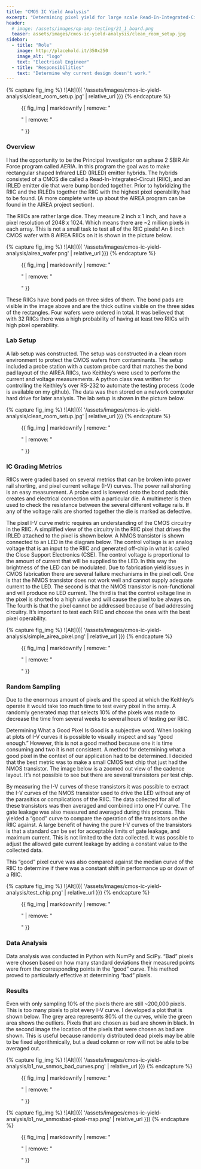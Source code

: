 ```yaml
---
title: "CMOS IC Yield Analysis"
excerpt: "Determining pixel yield for large scale Read-In-Integrated-Circuits."
header:
  # image: /assets/images/op-amp-testing/21_1_board.png
  teaser: assets/images/cmos-ic-yield-analysis/clean_room_setup.jpg
sidebar:
  - title: "Role"
    image: http://placehold.it/350x250
    image_alt: "logo"
    text: "Electrical Engineer"
  - title: "Responsibilities"
    text: "Determine why current design doesn't work."
---
```


{% capture fig_img %}
![Alt]({{ '/assets/images/cmos-ic-yield-analysis/clean_room_setup.jpg' | relative_url }})
{% endcapture %}

<figure>
  {{ fig_img | markdownify | remove: "<p>" | remove: "</p>" }}
  <figcaption></figcaption>
</figure>

### Overview ###

I had the opportunity to be the Principal Investigator on a phase 2 SBIR Air Force program called AERIA. In this program the goal was to make rectangular shaped Infrared LED (IRLED) emitter hybrids. The hybrids consisted of a CMOS die called a Read-In-Integrated-Circuit (RIIC), and an IRLED emitter die that were bump bonded together. Prior to hybridizing the RIIC and the IRLEDs together the RIIC with the highest pixel operability had to be found. (A more complete write up about the AIREA program can be found in the AIREA project section).

The RIICs are rather large dice. They measure 2 inch x 1 inch, and have a pixel resolution of 2048 x 1024. Which means there are ~2 million pixels in each array. This is not a small task to test all of the RIIC pixels! An 8 inch CMOS wafer with 8 AIREA RIICs on it is shown in the picture below.

{% capture fig_img %}
![Alt]({{ '/assets/images/cmos-ic-yield-analysis/airea_wafer.png' | relative_url }})
{% endcapture %}

<figure>
  {{ fig_img | markdownify | remove: "<p>" | remove: "</p>" }}
  <figcaption></figcaption>
</figure>

These RIICs have bond pads on three sides of them. The bond pads are visible in the image above and are the thick outline visible on the three sides of the rectangles. Four wafers were ordered in total. It was believed that with 32 RIICs there was a high probability of having at least two RIICs with high pixel operability.

### Lab Setup ###

A lab setup was constructed. The setup was constructed in a clean room environment to protect the CMOS wafers from contaminants. The setup included a probe station with a custom probe card that matches the bond pad layout of the AIREA RIICs, two Keithley’s were used to perform the current and voltage measurements. A python class was written for controlling the Keithley’s over RS-232 to automate the testing process (code is available on my github). The data was then stored on a network computer hard drive for later analysis. The lab setup is shown in the picture below.

{% capture fig_img %}
![Alt]({{ '/assets/images/cmos-ic-yield-analysis/clean_room_setup.jpg' | relative_url }})
{% endcapture %}

<figure>
  {{ fig_img | markdownify | remove: "<p>" | remove: "</p>" }}
  <figcaption></figcaption>
</figure>

### IC Grading Metrics ###

RIICs were graded based on several metrics that can be broken into power rail shorting, and pixel current voltage (I-V) curves. The power rail shorting is an easy measurement. A probe card is lowered onto the bond pads this creates and electrical connection with a particular die. A multimeter is then used to check the resistance between the several different voltage rails. If any of the voltage rails are shorted together the die is marked as defective.

The pixel I-V curve metric requires an understanding of the CMOS circuitry in the RIIC. A simplified view of the circuitry in the RIIC pixel that drives the IRLED attached to the pixel is shown below. A NMOS transistor is shown connected to an LED in the diagram below. The control voltage is an analog voltage that is an input to the RIIC and generated off-chip in what is called the Close Support Electronics (CSE). The control voltage is proportional to the amount of current that will be supplied to the LED. In this way the brightness of the LED can be modulated. Due to fabrication yield issues in CMOS fabrication there are several failure mechanisms in the pixel cell. One is that the NMOS transistor does not work well and cannot supply adequate current to the LED. The second is that the NMOS transistor is non-functional and will produce no LED current. The third is that the control voltage line in the pixel is shorted to a high value and will cause the pixel to be always on. The fourth is that the pixel cannot be addressed because of bad addressing circuitry. It’s important to test each RIIC and choose the ones with the best pixel operability.

{% capture fig_img %}
![Alt]({{ '/assets/images/cmos-ic-yield-analysis/simple_airea_pixel.png' | relative_url }})
{% endcapture %}

<figure>
  {{ fig_img | markdownify | remove: "<p>" | remove: "</p>" }}
  <figcaption></figcaption>
</figure>

### Random Sampling ###

Due to the enormous amount of pixels and the speed at which the Keithley’s operate it would take too much time to test every pixel in the array. A randomly generated map that selects 10% of the pixels was made to decrease the time from several weeks to several hours of testing per RIIC.

Determining What a Good Pixel Is
Good is a subjective word. When looking at plots of I-V curves it is possible to visually inspect and say “good enough.” However, this is not a good method because one it is time consuming and two it is not consistent. A method for determining what a good pixel in the context of our application had to be determined. I decided that the best metric was to make a small CMOS test chip that just had the NMOS transistor. The image below is a zoomed out view of the cadence layout. It’s not possible to see but there are several transistors per test chip.

By measuring the I-V curves of these transistors it was possible to extract the I-V curves of the NMOS transistor used to drive the LED without any of the parasitics or complications of the RIIC. The data collected for all of these transistors was then averaged and combined into one I-V curve. The gate leakage was also measured and averaged during this process. This yielded a “good” curve to compare the operation of the transistors on the RIIC against. A large benefit of having the pure I-V curves of the transistors is that a standard can be set for acceptable limits of gate leakage, and maximum current. This is not limited to the data collected. It was possible to adjust the allowed gate current leakage by adding a constant value to the collected data.

This “good” pixel curve was also compared against the median curve of the RIIC to determine if there was a constant shift in performance up or down of a RIIC.

{% capture fig_img %}
![Alt]({{ '/assets/images/cmos-ic-yield-analysis/test_chip.png' | relative_url }})
{% endcapture %}

<figure>
  {{ fig_img | markdownify | remove: "<p>" | remove: "</p>" }}
  <figcaption></figcaption>
</figure>

### Data Analysis ###
Data analysis was conducted in Python with NumPy and SciPy. “Bad” pixels were chosen based on how many standard deviations their measured points were from the corresponding points in the “good” curve. This method proved to particularly effective at determining “bad” pixels.

### Results ###
Even with only sampling 10% of the pixels there are still ~200,000 pixels. This is too many pixels to plot every I-V curve. I developed a plot that is shown below. The grey area represents 80% of the curves, while the green area shows the outliers. Pixels that are chosen as bad are shown in black. In the second image the location of the pixels that were chosen as bad are shown. This is useful because randomly distributed dead pixels may be able to be fixed algorithmically, but a dead column or row will not be able to be averaged out.

{% capture fig_img %}
![Alt]({{ '/assets/images/cmos-ic-yield-analysis/b1_nw_snmos_bad_curves.png' | relative_url }})
{% endcapture %}

<figure>
  {{ fig_img | markdownify | remove: "<p>" | remove: "</p>" }}
  <figcaption></figcaption>
</figure>

{% capture fig_img %}
![Alt]({{ '/assets/images/cmos-ic-yield-analysis/b1_nw_snmosbad-pixel-map.png' | relative_url }})
{% endcapture %}

<figure>
  {{ fig_img | markdownify | remove: "<p>" | remove: "</p>" }}
  <figcaption></figcaption>
</figure>

